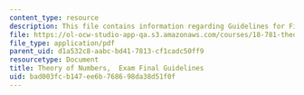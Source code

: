 ```yaml
---
content_type: resource
description: This file contains information regarding Guidelines for Final exam .
file: https://ol-ocw-studio-app-qa.s3.amazonaws.com/courses/18-781-theory-of-numbers-spring-2012/bad003fcb147ee6b768698da38d51f0f_MIT18_781S12_guidelinFinal.pdf
file_type: application/pdf
parent_uid: d1a532c8-aabc-bd41-7813-cf1cadc50ff9
resourcetype: Document
title: Theory of Numbers,  Exam Final Guidelines
uid: bad003fc-b147-ee6b-7686-98da38d51f0f
---
```

